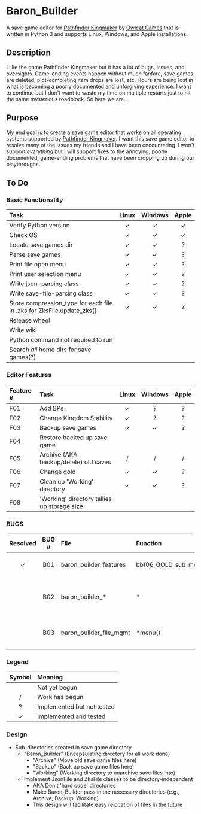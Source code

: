 # Baron_Builder

A save game editor for [Pathfinder Kingmaker](https://en.wikipedia.org/wiki/Pathfinder:_Kingmaker) by [Owlcat Games](https://owlcatgames.com/) that is written in Python 3 and supports Linux, Windows, and Apple installations.

## Description

I like the game Pathfinder Kingmaker but it has a lot of bugs, issues, and oversights.  Game-ending events happen without much fanfare, save games are deleted, plot-completing item drops are lost, etc.  Hours are being lost in what is becoming a poorly documented and unforgiving experience.  I want to continue but I don't want to waste my time on multiple restarts just to hit the same mysterious roadblock.  So here we are...

## Purpose

My end goal is to create a save game editor that works on all operating systems supported by [Pathfinder Kingmaker](https://en.wikipedia.org/wiki/Pathfinder:_Kingmaker).  I want this save game editor to resolve many of the issues my friends and I have been encountering.  I won't support _everything_ but I will support fixes to the annoying, poorly documented, game-ending problems that have been cropping up during our playthroughs.

## To Do

### Basic Functionality

| Task | Linux | Windows | Apple |
| :--- | :---: | :-----: | :---: |
| Verify Python version | ✓ | ✓ | ✓ |
| Check OS | ✓ | ✓ | ✓ |
| Locate save games dir | ✓ | ✓ | ? |
| Parse save games | ✓ | ✓ | ? |
| Print file open menu | ✓ | ✓ | ? |
| Print user selection menu | ✓ | ✓ | ? |
| Write json-parsing class | ✓ | ✓ | ? |
| Write save-file-parsing class | ✓ | ✓ | ? |
| Store compression_type for each file in .zks for ZksFile.update_zks() | ✓ | ✓ | ? |
| Release wheel | | | |
| Write wiki | | | |
| Python command not required to run | | | |
| Search _all_ home dirs for save games(?) | | | |

### Editor Features 

| Feature # | Task | Linux | Windows | Apple |
| :-------- | :--- | :---: | :-----: | :---: |
| F01 | Add BPs | ✓ | ? | ? |
| F02 | Change Kingdom Stability | ✓ | ? | ? |
| F03 | Backup save games | ✓ | ✓ | ? |
| F04 | Restore backed up save game | | | |
| F05 | Archive (AKA backup/delete) old saves | / | / | / |
| F06 | Change gold | ✓ | ✓ | ? |
| F07 | Clean up 'Working' directory | ✓ | ✓ | ? |
| F08 | 'Working' directory tallies up storage size | | | |

### BUGS

| Resolved | BUG # | File | Function | Details |
| :------: | :---: | :--- | :------- | :------ |
| ✓ | B01 | baron_builder_features | bbf06_GOLD_sub_menu | Menu allows default gold to exceed max macro |
|   | B02 | baron_builder_* | * | Refactor all functions to raise Exception for failure/error and capture/silence/interpret in baron_builder.py |
|   | B03 | baron_builder_file_mgmt | *menu() | Refactor top level menus to accomplish input validation once, at the highest appropriate level |

### Legend

| Symbol | Meaning |
| :----: | :------ |
| | Not yet begun |
| / | Work has begun |
| ? | Implemented but not tested |
| ✓ | Implemented and tested |

### Design

* Sub-directories created in save game directory
	* "Baron_Builder" (Encapsulating directory for all work done)
		* "Archive" (Move old save game files here)
		* "Backup" (Back up save game files here)
		* "Working" (Working directory to unarchive save files into)
	* Implement JsonFile and ZksFile classes to be directory-independent
		* AKA Don't 'hard code' directories
		* Make Baron_Builder pass in the necessary directories (e.g., Archive, Backup, Working)
		* This design will facilitate easy relocation of files in the future
